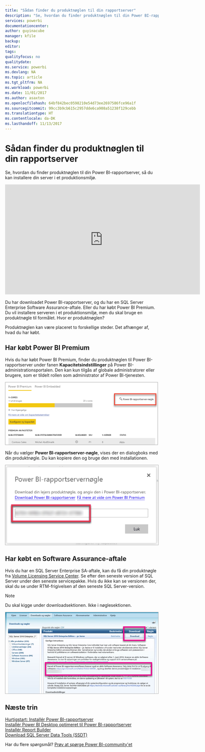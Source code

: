 ```yaml
---
title: "Sådan finder du produktnøglen til din rapportserver"
description: "Se, hvordan du finder produktnøglen til din Power BI-rapportserver, så du kan installere din server i et produktionsmiljø."
services: powerbi
documentationcenter: 
author: guyinacube
manager: kfile
backup: 
editor: 
tags: 
qualityfocus: no
qualitydate: 
ms.service: powerbi
ms.devlang: NA
ms.topic: article
ms.tgt_pltfrm: NA
ms.workload: powerbi
ms.date: 11/01/2017
ms.author: asaxton
ms.openlocfilehash: 64bf842bec0598210e54d73ee2697586fce96a1f
ms.sourcegitcommit: 99cc3b9cb615c2957dde6ca908a51238f129cebb
ms.translationtype: HT
ms.contentlocale: da-DK
ms.lasthandoff: 11/13/2017
---
```

# <a name="how-to-find-your-report-server-product-key"></a>Sådan finder du produktnøglen til din rapportserver
Se, hvordan du finder produktnøglen til din Power BI-rapportserver, så du kan installere din server i et produktionsmiljø.

<iframe width="640" height="360" src="https://www.youtube.com/embed/6CQnf-NGtpU?rel=0&amp;showinfo=0" frameborder="0" allowfullscreen></iframe>

Du har downloadet Power BI-rapportserver, og du har en SQL Server Enterprise Software Assurance-aftale. Eller du har købt Power BI Premium. Du vil installere serveren i et produktionsmiljø, men du skal bruge en produktnøgle til formålet. Hvor er produktnøglen? 

Produktnøglen kan være placeret to forskellige steder. Det afhænger af, hvad du har købt.

## <a name="purchased-power-bi-premium"></a>Har købt Power BI Premium
Hvis du har købt Power BI Premium, finder du produktnøglen til Power BI-rapportserver under fanen **Kapacitetsindstillinger** på Power BI-administrationsportalen. Den kan kun tilgås af globale administratorer eller brugere, som er tildelt rollen som administrator af Power BI-tjenesten.

![Nøgle til Power BI-rapportserver i Premium-indstillinger](media/find-product-key/pbirs-product-key.png)

Når du vælger **Power BI-rapportserver-nøgle**, vises der en dialogboks med din produktnøgle. Du kan kopiere den og bruge den med installationen.

![Produktnøgle til Power BI-rapportserver](media/find-product-key/pbirs-product-key-dialog.png)

## <a name="purchased-software-assurance-agreeemnt"></a>Har købt en Software Assurance-aftale
Hvis du har en SQL Server Enterprise SA-aftale, kan du få din produktnøgle fra [Volume Licensing Service Center](https://www.microsoft.com/Licensing/servicecenter/). Se efter den seneste version af SQL Server under den seneste servicepakke. Hvis du ikke kan se versionen der, skal du se under RTM-frigivelsen af den seneste SQL Server-version.

> [!NOTE]
> Du skal kigge under downloadsektionen. Ikke i nøglesektionen.
> 
> 

![](media/find-product-key/vlsc-download.png "Volume Licensing Service Center")

## <a name="next-steps"></a>Næste trin
[Hurtigstart: Installér Power BI-rapportserver](quickstart-install-report-server.md)  
[Installér Power BI Desktop optimeret til Power BI-rapportserver](install-powerbi-desktop.md)  
[Installér Report Builder](https://docs.microsoft.com/sql/reporting-services/install-windows/install-report-builder)  
[Download SQL Server Data Tools (SSDT)](http://go.microsoft.com/fwlink/?LinkID=616714)

Har du flere spørgsmål? [Prøv at spørge Power BI-community'et](https://community.powerbi.com/)

